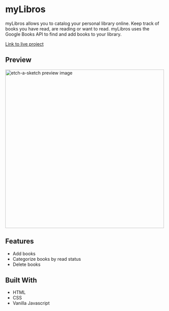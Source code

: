 # myLibros

myLibros allows you to catalog your personal library online. Keep track of books 
you have read, are reading or want to read. myLibros uses the Google Books API
to find and add books to your library.

[Link to live project](https://heyitsdiego.github.io/library/)


## Preview

<img alt="etch-a-sketch preview image" src="assets/preview" width="500px">

## Features
* Add books
* Categorize books by read status
* Delete books

## Built With
* HTML
* CSS
* Vanilla Javascript